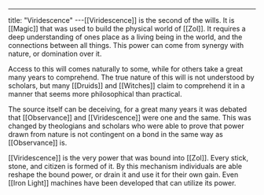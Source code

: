 ---
title: "Viridescence"
---[[Viridescence]] is the second of the wills. It is [[Magic]] that was used to build the physical world of [[Zol]]. It requires a deep understanding of ones place as a living being in the world, and the connections between all things. This power can come from synergy with nature, or domination over it.

Access to this will comes naturally to some, while for others take a great many years to comprehend. The true nature of this will is not understood by scholars, but many [[Druids]] and [[Witches]] claim to comprehend it in a manner that seems more philosophical than practical.

The source itself can be deceiving, for a great many years it was debated that [[Observance]] and [[Viridescence]] were one and the same. This was changed by theologians and scholars who were able to prove that power drawn from nature is not contingent on a bond in the same way as [[Observance]] is.

[[Viridescence]] is the very power that was bound into [[Zol]]. Every stick, stone, and citizen is formed of it. By this mechanism individuals are able reshape the bound power, or drain it and use it for their own gain. Even [[Iron Light]] machines have been developed that can utilize its power.